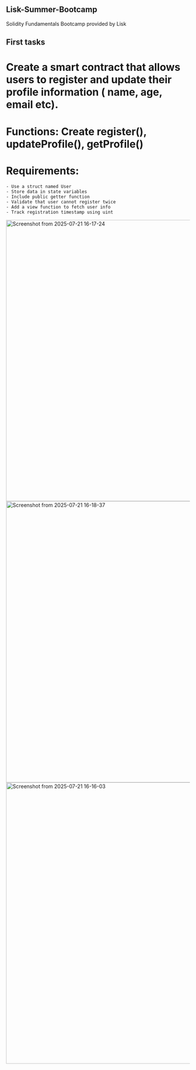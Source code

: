## Lisk-Summer-Bootcamp
Solidity Fundamentals Bootcamp provided by Lisk

## First tasks 

# Create a smart contract that allows users to register and update their profile information ( name, age, email etc).

# Functions: Create register(), updateProfile(), getProfile()

# Requirements:

    - Use a struct named User
    - Store data in state variables
    - Include public getter function
    - Validate that user cannot register twice
    - Add a view function to fetch user info
    - Track registration timestamp using uint

<img width="1366" height="768" alt="Screenshot from 2025-07-21 16-17-24" src="https://github.com/user-attachments/assets/3afb05e4-963e-43b5-ab08-c5525fcadf3a" />
<img width="1366" height="768" alt="Screenshot from 2025-07-21 16-18-37" src="https://github.com/user-attachments/assets/bb9ca3d8-d5ce-4ada-82a7-7345f6e9cebe" />
<img width="1366" height="768" alt="Screenshot from 2025-07-21 16-16-03" src="https://github.com/user-attachments/assets/7a589b5e-e7eb-4aa8-a02f-763bbd2f40b3" />
